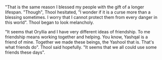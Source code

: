 "That is the same reason I blessed my people with the gift of a longer lifespan. "Though", Thool hesitated, "I wonder if it is a curse more than a blessing sometimes. I worry that I cannot protect them from every danger in this world". Thool began to look melancholy.

"It seems that Oryllia and I have very different ideas of friendship. To me friendship means working together and helping. You know, Yashqal is a friend of mine. Together we made these beings, the Yashool that is. That's what friends do". Thool said hopefully. "It seems that we all could use some friends these days".